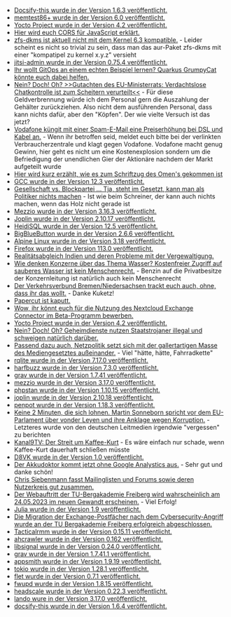 * [Docsify-this wurde in der Version 1.6.3 veröffentlicht.](https://github.com/hibbitts-design/docsify-this/releases/tag/v1.6.3)
* [memtest86+ wurde in der Version 6.0 veröffentlicht.](https://www.phoronix.com/news/memtest86-plus-6.20)
* [Yocto Project wurde in der Version 4.2 veröffentlicht.](https://lwn.net/Articles/931164/)
* [Hier wird euch CORS für JavaScript erklärt.](https://www.30secondsofcode.org/articles/s/cors-explained/)
* [zfs-dkms ist aktuell nicht mit dem Kernel 6.3 kompatible.](https://aur.archlinux.org/packages/zfs-dkms#comment-913334) - Leider scheint es nicht so trivial zu sein, dass man das aur-Paket zfs-dkms mit einer "kompatipel zu kernel x.y.z" versieht
* [jitsi-admin wurde in der Version 0.75.4 veröffentlicht.](https://github.com/H2-invent/jitsi-admin/releases/tag/0.75.4)
* [Ihr wollt GitOps an einem echten Beispiel lernen? Quarkus GrumpyCat könnte euch dabei helfen.](https://www.opensourcerers.org/2023/05/08/how-to-set-up-and-demonstrate-quarkus-grumpycat-gitops-demo/)
* [Nein? Doch! Oh? >>Gutachten des EU-Ministerrats: Verdachtslose Chatkontrolle ist zum Scheitern verurteilt<<](https://www.patrick-breyer.de/gutachten-des-eu-ministerrats-verdachtslose-chatkontrolle-ist-zum-scheitern-verurteilt/) - Für diese Geldverbrennung würde ich dem Personal gern die Auszahlung der Gehälter zurückziehen. Also nicht dem ausführenden Personal, dass kann nichts dafür, aber den "Köpfen". Der wie vielte Versuch ist das jetzt?
* [Vodafone küngit mit einer Spam-E-Mail eine Preiserhöhung bei DSL und Kabel an.](https://www.borncity.com/blog/2023/05/09/vodafone-preiserhhungen-2023-dsl-kabel-verbraucherzentrale-prft-klage-dagegen/) - Wenn ihr betroffen seid, meldet euch bitte bei der verlinkten Verbraucherzentrale und klagt gegen Vodafone. Vodafone macht genug Gewinn, hier geht es nicht um eine Kostenexplosion sondern um die Befriedigung der unendlichen Gier der Aktionäre nachdem der Markt aufgeteilt wurde
* [Hier wird kurz erzählt, wie es zum Schriftzug des Omen's gekommen ist](https://www.rave-strikes-back.de/?p=11704)
* [GCC wurde in der Version 12.3 veröffentlicht.](https://www.phoronix.com/news/GCC-12.3-Released)
* [Gesellschaft vs. Blockpartei ... Tja, steht im Gesetzt, kann man als Politiker nichts machen](http://blog.fefe.de/?ts=9aa7d82f) - Ist wie beim Schreiner, der kann auch nichts machen, wenn das Holz nicht gerade ist
* [Mezzio wurde in der Version 3.16.3 veröffentlicht.](https://github.com/mezzio/mezzio/releases/tag/3.16.3)
* [Joplin wurde in der Version 2.10.17 veröffentlicht.](https://github.com/laurent22/joplin/releases/tag/v2.10.17)
* [HeidiSQL wurde in der Version 12.5 veröffentlicht.](https://github.com/HeidiSQL/HeidiSQL/releases/tag/12.5)
* [BigBlueButton wurde in der Version 2.6.6 veröffentlicht.](https://github.com/bigbluebutton/bigbluebutton/releases/tag/v2.6.6)
* [Alpine Linux wurde in der Version 3.18 veröffentlicht.](https://www.phoronix.com/news/Alpine-Linux-3.18)
* [Firefox wurde in der Version 113.0 veröffentlicht.](https://lwn.net/Articles/931404/)
* [Realitätsabgleich Indien und deren Probleme mit der Vergewaltigung.](https://netzfrauen.org/2023/05/09/india-34/)
* [Wie denken Konzerne über das Thema Wasser? Kostenfreier Zugriff auf sauberes Wasser ist kein Menschenrecht.](https://netzfrauen.org/2023/05/09/watercrisis-5/) - Benzin auf die Privatbesitze der Konzernleitung ist natürlich auch kein Menschenrecht
* [Der Verkehrsverbund Bremen/Niedersachsen trackt euch auch, ohne, dass ihr das wollt.](https://www.kuketz-blog.de/verkehrsverbund-bremen-niedersachen-vbn-tracking-ohne-einwilligung-deutschlandticket-teil3/) - Danke Kuketz!
* [Papercut ist kaputt.](https://www.borncity.com/blog/2023/05/09/papercut-sicherheitslcken-werden-mehr-und-mehr-aktiv-ausgenutzt/)
* [Wow, ihr könnt euch für die Nutzung des Nextcloud Exchange Connector im Beta-Programm bewerben.](https://nextcloud.com/blog/4-reasons-to-sign-up-for-the-nextcloud-exchange-connector-beta/)
* [Yocto Project wurde in der Version 4.2 veröffentlicht.](https://www.linux-magazin.de/news/yocto-project-4-2-updates-fuer-den-distributionsbaukasten/)
* [Nein? Doch! Oh? Geheimdienste nutzen Staatstrojaner illegal und schweigen natürlich darüber.](https://netzpolitik.org/2023/pega-untersuchungsausschuss-geheimdienste-nutzen-staatstrojaner-und-schweigen/)
* [Passend dazu auch, Netzpolitik setzt sich mit der gallertartigen Masse des Mediengesetztes außeinander.](https://netzpolitik.org/2023/eu-medienfreiheitsgesetz-gummiparagraf-gegen-staatstrojaner/) - Viel "hätte, hätte, Fahrradkette"
* [rqlite wurde in der Version 7.17.0 veröffentlicht.](https://github.com/rqlite/rqlite/releases/tag/v7.17.0)
* [harfbuzz wurde in der Version 7.3.0 veröffentlicht.](https://github.com/harfbuzz/harfbuzz/releases/tag/7.3.0)
* [grav wurde in der Version 1.7.41 veröffentlicht.](https://github.com/getgrav/grav/releases/tag/1.7.41)
* [mezzio wurde in der Version 3.17.0 veröffentlicht.](https://github.com/mezzio/mezzio/releases/tag/3.17.0)
* [phpstan wurde in der Version 1.10.15 veröffentlicht.](https://github.com/phpstan/phpstan/releases/tag/1.10.15)
* [joplin wurde in der Version 2.10.18 veröffentlicht.](https://github.com/laurent22/joplin/releases/tag/v2.10.18)
* [penpot wurde in der Version 1.18.3 veröffentlicht.](https://github.com/penpot/penpot/releases/tag/1.18.3)
* [Keine 2 Minuten, die sich lohnen. Martin Sonneborn spricht vor dem EU-Parlament über vonder Leyen und ihre Anklage wegen Korruption.](https://martinsonneborn.de/sms-fuer-vonderleyen/) - Letzteres wurde von den deutschen Leitmedien irgendwie "vergessen" zu berichten
* [Kanal9TV: Der Streit um Kaffee-Kurt](https://www.youtube.com/watch?v=p_zfshEPr8w) - Es wäre einfach nur schade, wenn Kaffee-Kurt dauerhaft schließen müsste
* [D8VK wurde in der Version 1.0 veröffentlicht.](https://www.phoronix.com/news/D8VK-1.0-Released)
* [Der Akkudoktor kommt jetzt ohne Google Analystics aus.](https://www.akkudoktor.net/2023/05/10/google-analytics-entfernt/) - Sehr gut und danke schön!
* [Chris Siebenmann fasst Mailinglisten und Forums sowie deren Nutzerkreis gut zusammen.](https://utcc.utoronto.ca/~cks/space/blog/tech/MailingListsVsForums)
* [Der Webauftritt der TU-Bergakademie Freiberg wird wahrscheinlich am 24.05.2023 im neuen Gewandt erscheinen.](https://blogs.hrz.tu-freiberg.de/urz/ausblick-webauftritt/) - Viel Erfolg!
* [Julia wurde in der Version 1.9 veröffentlicht.](https://lwn.net/Articles/931490/)
* [Die Migration der Exchange-Postfächer nach dem Cybersecurity-Angriff wurde an der TU Bergakademie Freiberg erfolgreich abgeschlossen.](https://blogs.hrz.tu-freiberg.de/urz/migration-der-exchange-postfaecher-abgeschlossen/)
* [Tacticalrmm wurde in der Version 0.15.11 veröffentlicht.](https://github.com/amidaware/tacticalrmm/releases/tag/v0.15.11)
* [ahcrawler wurde in der Version 0.162 veröffentlicht.](https://github.com/axelhahn/ahcrawler/pull/22)
* [libsignal wurde in der Version 0.24.0 veröffentlicht.](https://github.com/signalapp/libsignal/releases/tag/v0.24.0)
* [grav wurde in der Version 1.7.41.1 veröffentlicht.](https://github.com/getgrav/grav/releases/tag/1.7.41.1)
* [appsmith wurde in der Version 1.9.19 veröffentlicht.](https://github.com/appsmithorg/appsmith/releases/tag/v1.9.19)
* [tokio wurde in der Version 1.28.1 veröffentlicht.](https://github.com/tokio-rs/tokio/releases/tag/tokio-1.28.1)
* [flet wurde in der Version 0.7.1 veröffentlicht.](https://github.com/flet-dev/flet/releases/tag/v0.7.1)
* [fwupd wurde in der Version 1.8.15 veröffentlicht.](https://github.com/fwupd/fwupd/releases/tag/1.8.15)
* [headscale wurde in der Version 0.22.3 veröffentlicht.](https://github.com/juanfont/headscale/releases/tag/v0.22.3)
* [lando wure in der Version 3.17.0 veröffentlicht.](https://github.com/lando/lando/releases/tag/v3.17.0)
* [docsify-this wurde in der Version 1.6.4 veröffentlicht.](https://github.com/hibbitts-design/docsify-this/releases/tag/v1.6.4)

